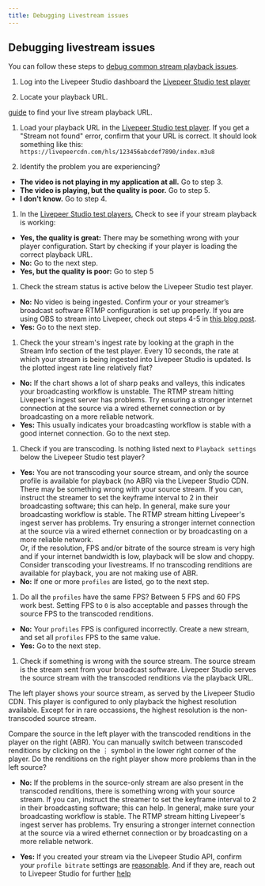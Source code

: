 ```yaml
---
title: Debugging Livestream issues
---
```



## Debugging livestream issues

You can follow these steps to [debug common stream playback issues](https://livepeer.studio/preview/blog/debugging-playback-issues).

1. Log into the Livepeer Studio dashboard the [Livepeer Studio test player](https://livepeer.studio/app/test-player)

1. Locate your playback URL.

[guide](/guides/livestreaming/playback) to find your live
stream playback URL.

1. Load your playback URL in the [Livepeer Studio test player](https://livepeer.studio/app/test-player). If
you get a "Stream not found" error, confirm that your URL is correct. It should
look something like this:
`https://livepeercdn.com/hls/123456abcdef7890/index.m3u8`

1. Identify the problem you are experiencing?

- **The video is not playing in my application at all.** Go to step 3.
- **The video is playing, but the quality is poor.** Go to step 5.
- **I don't know.** Go to step 4.

1. In the [Livepeer Studio test players](https://livepeer.studio/app/test-player),
Check to see if your stream playback is working:

- **Yes, the quality is great:** There may be something wrong with your player
  configuration. Start by checking if your player is loading the correct
  playback URL.
- **No:** Go to the next step.
- **Yes, but the quality is poor:** Go to step 5


1. Check the stream status is active below the Livepeer Studio test player.

- **No:** No video is being ingested. Confirm your or your streamer’s broadcast
  software RTMP configuration is set up properly. If you are using OBS to stream
  into Livepeer, check out steps 4-5 in
  [this blog post](https://livepeer.studio/blog/first-livepeer-stream-in-five-minutes).
- **Yes:** Go to the next step.

1. Check the your stream's ingest rate by looking at the graph in the Stream Info
section of the test player. Every 10 seconds, the rate at which your stream is
being ingested into Livepeer Studio is updated. Is the plotted ingest rate line
relatively flat?

- **No:** If the chart shows a lot of sharp peaks and valleys, this indicates
  your broadcasting workflow is unstable. The RTMP stream hitting Livepeer's
  ingest server has problems. Try ensuring a stronger internet connection at the
  source via a wired ethernet connection or by broadcasting on a more reliable
  network.
- **Yes:** This usually indicates your broadcasting workflow is stable with a
  good internet connection. Go to the next step.

1. Check if you are transcoding. Is nothing listed next to `Playback settings`
below the Livepeer Studio test player?

- **Yes:** You are not transcoding your source stream, and only the source
  profile is available for playback (no ABR) via the Livepeer Studio CDN. There may
  be something wrong with your source stream. If you can, instruct the streamer
  to set the keyframe interval to 2 in their broadcasting software; this can
  help. In general, make sure your broadcasting workflow is stable. The RTMP
  stream hitting Livepeer's ingest server has problems. Try ensuring a stronger
  internet connection at the source via a wired ethernet connection or by
  broadcasting on a more reliable network.
  <br />
  Or, if the resolution, FPS and/or bitrate of the source stream is very high and
  if your internet bandwidth is low, playback will be slow and choppy. Consider transcoding
  your livestreams. If no transcoding renditions are available for playback, you
  are not making use of ABR.
- **No:** If one or more `profiles` are listed, go to the next step.

1. Do all the `profiles` have the same FPS? Between 5 FPS and 60 FPS work best.
Setting FPS to `0` is also acceptable and passes through the source FPS to the
transcoded renditions.

- **No:** Your `profiles` FPS is configured incorrectly. Create a new stream,
  and set all `profiles` FPS to the same value.
- **Yes:** Go to the next step.

1.  Check if something is wrong with the source stream. The source stream is the
stream sent from your broadcast software. Livepeer Studio serves the source stream
with the transcoded renditions via the playback URL.

The left player shows your source stream, as served by the Livepeer Studio CDN.
This player is configured to only playback the highest resolution available.
Except for in rare occassions, the highest resolution is the non-transcoded
source stream.

Compare the source in the left player with the transcoded renditions in the
player on the right (ABR). You can manually switch between transcoded renditions
by clicking on the &#8942; symbol in the lower right corner of the player. Do
the renditions on the right player show more problems than in the left source?

- **No:** If the problems in the source-only stream are also present in the
  transcoded renditions, there is something wrong with your source stream. If
  you can, instruct the streamer to set the keyframe interval to 2 in their
  broadcasting software; this can help. In general, make sure your broadcasting
  workflow is stable. The RTMP stream hitting Livepeer's ingest server has
  problems. Try ensuring a stronger internet connection at the source via a
  wired ethernet connection or by broadcasting on a more reliable network.

- **Yes:** If you created your stream via the Livepeer Studio API, confirm your
  `profile bitrate` settings are
  [reasonable](https://developer.apple.com/documentation/http_live_streaming/hls_authoring_specification_for_apple_devices).
  And if they are, reach out to Livepeer Studio for further [help](help@livepeer.studio)